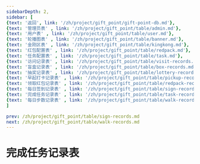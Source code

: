 ```yaml
---
sidebarDepth: 2,
sidebar: [
{text: '返回', link: '/zh/project/gift_point/gift-point-db.md'},
{text: '管理员表' , link: '/zh/project/gift_point/table/admin.md'},
{text: '用户表' , link: '/zh/project/gift_point/table/user.md'},
{text: '轮播图表' , link: '/zh/project/gift_point/table/banner.md'},
{text: '金刚区表' , link: '/zh/project/gift_point/table/kingkong.md'},
{text: '红包配置表' , link: '/zh/project/gift_point/table/redpack.md'},
{text: '任务配置表' , link: '/zh/project/gift_point/table/task.md'},
{text: '访问记录表' , link: '/zh/project/gift_point/table/visit-records.md'},
{text: '盲盒记录表' , link: '/zh/project/gift_point/table/box-records.md'},
{text: '抽奖记录表' , link: '/zh/project/gift_point/table/lottery-records.md'},
{text: '早起打卡记录表' , link: '/zh/project/gift_point/table/pickup-records.md'},
{text: '领取红包记录表' , link: '/zh/project/gift_point/table/redpack-records.md'},
{text: '每日签到记录表' , link: '/zh/project/gift_point/table/sign-records.md'},
{text: '完成任务记录表' , link: '/zh/project/gift_point/table/task-records.md'},
{text: '每日步数记录表' , link: '/zh/project/gift_point/table/walk-records.md'},
]

prev: /zh/project/gift_point/table/sign-records.md
next: /zh/project/gift_point/table/walk-records.md
---
```


# 完成任务记录表